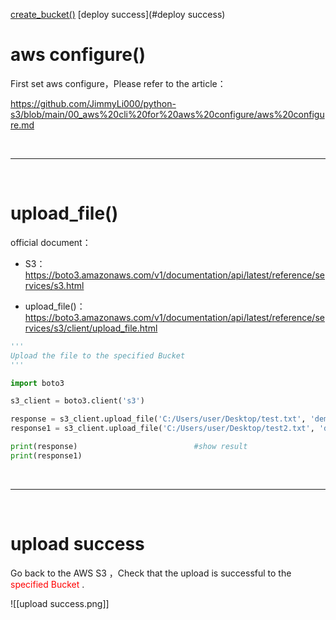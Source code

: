 
[create_bucket()](#create_bucket())
[deploy success](#deploy success)

# aws configure()
First set aws configure，Please refer to the article：

https://github.com/JimmyLi000/python-s3/blob/main/00_aws%20cli%20for%20aws%20configure/aws%20configure.md

<div><br></div>

---
<div><br></div>

# upload_file()
official document：
- S3：
https://boto3.amazonaws.com/v1/documentation/api/latest/reference/services/s3.html

- upload_file()：
https://boto3.amazonaws.com/v1/documentation/api/latest/reference/services/s3/client/upload_file.html

```python
'''
Upload the file to the specified Bucket
'''

import boto3

s3_client = boto3.client('s3')

response = s3_client.upload_file('C:/Users/user/Desktop/test.txt', 'demo12366747', 'test.txt')       #upload_file('file_path', 'bucketname', 'filename')
response1 = s3_client.upload_file('C:/Users/user/Desktop/test2.txt', 'demo12366747', 'test2.txt') 

print(response)                          #show result
print(response1)                     
```


<div><br></div>

---
<div><br></div>

# upload success

Go back to the AWS S3 ，Check that the upload is successful to the <font color=#FF0000>specified Bucket</font> .

![[upload success.png]]
